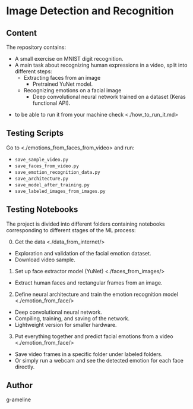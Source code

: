 # Image Detection and Recognition

## Content

The repository contains:
  - A small exercise on MNIST digit recognition.
  - A main task about recognizing human expressions in a video, split into different steps:
    - Extracting faces from an image 
      - Pretrained YuNet model.
    - Recognizing emotions on a facial image
      - Deep convolutional neural network trained on a dataset (Keras functional API).



* to be able to run it from your machine check <./how_to_run_it.md>

## Testing Scripts

Go to <./emotions_from_faces_from_video> and run:
  - `save_sample_video.py`
  - `save_faces_from_video.py`
  - `save_emotion_recognition_data.py`
  - `save_architecture.py`
  - `save_model_after_training.py`
  - `save_labeled_images_from_images.py`
  
## Testing Notebooks

The project is divided into different folders containing notebooks corresponding to different stages of the ML process:

0) Get the data
<./data_from_internet/>
  - Exploration and validation of the facial emotion dataset.
  - Download video sample.

1) Set up face extractor model (YuNet)
<./faces_from_images/>
  - Extract human faces and rectangular frames from an image.

2) Define neural architecture and train the emotion recognition model
<./emotion_from_face/>
  - Deep convolutional neural network.
  - Compiling, training, and saving of the network.
  - Lightweight version for smaller hardware.

3) Put everything together and predict facial emotions from a video
<./emotion_from_face/>
  - Save video frames in a specific folder under labeled folders.
  - Or simply run a webcam and see the detected emotion for each face directly.

## Author
g-ameline


